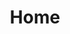 ---
layout: page
title: Home
description: "关于"
permalink: /about/index.html
headline: Marit Larsen unofficial Chinese fan site
category:
tags: [玛丽特, 拉森, M2M, Marit, Larsen, China]
---